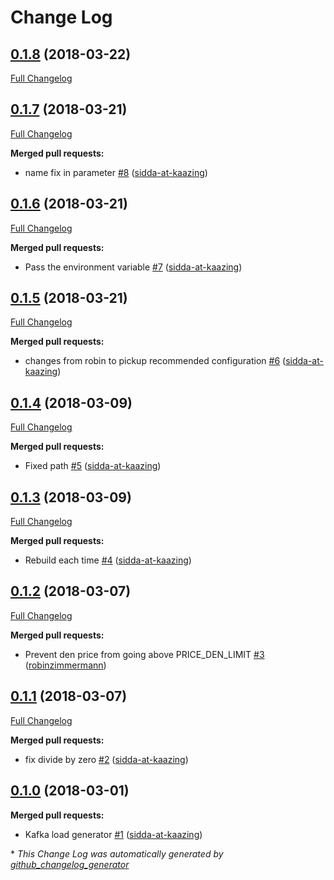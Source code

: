 # Change Log

## [0.1.8](https://github.com/kaazing/KafkaLoadGenerator/tree/0.1.8) (2018-03-22)
[Full Changelog](https://github.com/kaazing/KafkaLoadGenerator/compare/0.1.7...0.1.8)

## [0.1.7](https://github.com/kaazing/KafkaLoadGenerator/tree/0.1.7) (2018-03-21)
[Full Changelog](https://github.com/kaazing/KafkaLoadGenerator/compare/0.1.6...0.1.7)

**Merged pull requests:**

- name fix in parameter [\#8](https://github.com/kaazing/KafkaLoadGenerator/pull/8) ([sidda-at-kaazing](https://github.com/sidda-at-kaazing))

## [0.1.6](https://github.com/kaazing/KafkaLoadGenerator/tree/0.1.6) (2018-03-21)
[Full Changelog](https://github.com/kaazing/KafkaLoadGenerator/compare/0.1.5...0.1.6)

**Merged pull requests:**

- Pass the environment variable [\#7](https://github.com/kaazing/KafkaLoadGenerator/pull/7) ([sidda-at-kaazing](https://github.com/sidda-at-kaazing))

## [0.1.5](https://github.com/kaazing/KafkaLoadGenerator/tree/0.1.5) (2018-03-21)
[Full Changelog](https://github.com/kaazing/KafkaLoadGenerator/compare/0.1.4...0.1.5)

**Merged pull requests:**

- changes from robin to pickup recommended configuration [\#6](https://github.com/kaazing/KafkaLoadGenerator/pull/6) ([sidda-at-kaazing](https://github.com/sidda-at-kaazing))

## [0.1.4](https://github.com/kaazing/KafkaLoadGenerator/tree/0.1.4) (2018-03-09)
[Full Changelog](https://github.com/kaazing/KafkaLoadGenerator/compare/0.1.3...0.1.4)

**Merged pull requests:**

- Fixed path [\#5](https://github.com/kaazing/KafkaLoadGenerator/pull/5) ([sidda-at-kaazing](https://github.com/sidda-at-kaazing))

## [0.1.3](https://github.com/kaazing/KafkaLoadGenerator/tree/0.1.3) (2018-03-09)
[Full Changelog](https://github.com/kaazing/KafkaLoadGenerator/compare/0.1.2...0.1.3)

**Merged pull requests:**

- Rebuild each time [\#4](https://github.com/kaazing/KafkaLoadGenerator/pull/4) ([sidda-at-kaazing](https://github.com/sidda-at-kaazing))

## [0.1.2](https://github.com/kaazing/KafkaLoadGenerator/tree/0.1.2) (2018-03-07)
[Full Changelog](https://github.com/kaazing/KafkaLoadGenerator/compare/0.1.1...0.1.2)

**Merged pull requests:**

- Prevent den price from going above PRICE\_DEN\_LIMIT [\#3](https://github.com/kaazing/KafkaLoadGenerator/pull/3) ([robinzimmermann](https://github.com/robinzimmermann))

## [0.1.1](https://github.com/kaazing/KafkaLoadGenerator/tree/0.1.1) (2018-03-07)
[Full Changelog](https://github.com/kaazing/KafkaLoadGenerator/compare/0.1.0...0.1.1)

**Merged pull requests:**

- fix divide by zero [\#2](https://github.com/kaazing/KafkaLoadGenerator/pull/2) ([sidda-at-kaazing](https://github.com/sidda-at-kaazing))

## [0.1.0](https://github.com/kaazing/KafkaLoadGenerator/tree/0.1.0) (2018-03-01)
**Merged pull requests:**

- Kafka load generator [\#1](https://github.com/kaazing/KafkaLoadGenerator/pull/1) ([sidda-at-kaazing](https://github.com/sidda-at-kaazing))



\* *This Change Log was automatically generated by [github_changelog_generator](https://github.com/skywinder/Github-Changelog-Generator)*